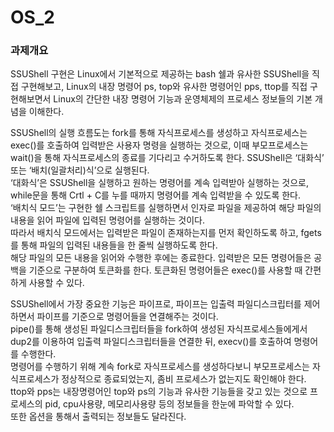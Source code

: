 # OS_2
### 과제개요

SSUShell 구현은 Linux에서 기본적으로 제공하는 bash 쉘과 유사한 SSUShell을 직접 구현해보고, Linux의 내장 명령어 ps, top와 유사한 명령어인 pps, ttop를 직접 구현해보면서 Linux의 간단한 내장 명령어 기능과 운영체제의 프로세스 정보들의 기본 개념을 이해한다. 

SSUShell의 실행 흐름도는 fork를 통해 자식프로세스를 생성하고 자식프로세스는 exec()를 호출하여 입력받은 사용자 명령을 실행하는 것으로, 이때 부모프로세스는 wait()을 통해 자식프로세스의 종료를 기다리고 수거하도록 한다. SSUShell은 ‘대화식’ 또는 ‘배치(일괄처리)식’으로 실행된다.  
‘대화식’은 SSUShell을 실행하고 원하는 명령어를 계속 입력받아 실행하는 것으로, while문을 통해 Crtl + C를 누를 때까지 명령어를 계속 입력받을 수 있도록 한다.  
‘배치식 모드’는 구현한 쉘 스크립트를 실행하면서 인자로 파일을 제공하여 해당 파일의 내용을 읽어 파일에 입력된 명령어를 실행하는 것이다.  
따라서 배치식 모드에서는 입력받은 파일이 존재하는지를 먼저 확인하도록 하고, fgets를 통해 파일의 입력된 내용들을 한 줄씩 실행하도록 한다.  
해당 파일의 모든 내용을 읽어와 수행한 후에는 종료한다. 입력받은 모든 명령어들은 공백을 기준으로 구분하여 토큰화를 한다. 토큰화된 명령어들은 exec()를 사용할 때 간편하게 사용할 수 있다. 

SSUShell에서 가장 중요한 기능은 파이프로, 파이프는 입출력 파일디스크립터를 제어하면서 파이프를 기준으로 명령어들을 연결해주는 것이다.  
pipe()를 통해 생성된 파일디스크립터들을 fork하여 생성된 자식프로세스들에게서 dup2를 이용하여 입출력 파일디스크립터들을 연결한 뒤, execv()를 호출하여 명령어를 수행한다.  
명령어를 수행하기 위해 계속 fork로 자식프로세스를 생성하다보니 부모프로세스는 자식프로세스가 정상적으로 종료되었는지, 좀비 프로세스가 없는지도 확인해야 한다.  
ttop와 pps는 내장명령어인 top와 ps의 기능과 유사한 기능들을 갖고 있는 것으로 프로세스의 pid, cpu사용량, 메모리사용량 등의 정보들을 한눈에 파악할 수 있다.  
또한 옵션을 통해서 출력되는 정보들도 달라진다. 
